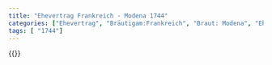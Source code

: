 ```yaml
---
title: "Ehevertrag Frankreich - Modena 1744"
categories: ["Ehevertrag", "Bräutigam:Frankreich", "Braut: Modena", "Eheschließung vollzogen?:Ja", "verschiedenkonfessionelle Ehe?:Nein", "Dynastie Bräutigam:Bourbon (Frankreich)", "Akteur Bräutigam:Noailles", "Akteur Braut:Este", "Textbezug?:nein", "Ständisch?:nein", "Ratifikation?:ja", "Sonstiges?:nein", "Bräutigam:Frankreich", "Braut: Modena"]
tags: [ "1744"]
---
```

<!--more-->
{{<v96>}}